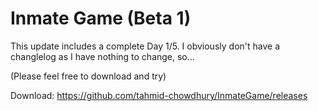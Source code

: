 # Inmate Game (Beta 1)
This update includes a complete Day 1/5. I obviously don't have a changlelog as I have nothing to change, so...

(Please feel free to download and try)

Download: https://github.com/tahmid-chowdhury/InmateGame/releases
